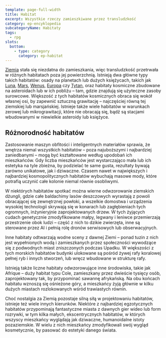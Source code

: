 ```yaml
---
template: page-full-width
title: Habitat
excerpt: Wszystkie rzeczy zamieszkiwane przez transludzkość
category: ep-encyklopedia
subcategoryName: Habitaty
tags: 
  - rpg
slots:
  bottom:
    - type: category
      category: ep-habitat
---
```

[Ziemia](#) stała się niezdatna do zamieszkania, więc transludzkość przetrwała w różnych habitatach poza jej powierzchnią. Istnieją dwa główne typy takich habitatów: osady na planetach lub dużych księżycach, takich jak [Luna](#), [Mars](#), [Wenus](#), [Europa](#) czy [Tytan](#), oraz habitaty kosmiczne zbudowane na asteroidach lub w ich pobliżu – tam, gdzie znajdują się użyteczne zasoby surowcowe. Większość z tych habitatów kosmicznych obraca się wokół własnej osi, by zapewnić sztuczną grawitację – najczęściej równą tej ziemskiej lub marsjańskiej. Istnieje także wiele habitatów w warunkach zerowej lub mikrograwitacji, które nie obracają się, bądź są stacjami wbudowanymi w niewielkie asteroidy lub księżyce.

## Różnorodność habitatów
Zastosowanie maszyn obfitości i inteligentnych materiałów sprawia, że wnętrza niemal wszystkich habitatów – poza najuboższymi i najbardziej zaniedbanymi – mogą być kształtowane według upodobań ich mieszkańców. Gdy liczba mieszkańców jest wystarczająco mała lub ich estetyka na tyle zbieżna, by podzielać te same gusta, rezultaty bywają zarówno unikatowe, jak i dziwaczne. Czasem nawet w największych i najbardziej kosmopolitycznych habitatów wybuchają masowe mody, które potrafią uczynić całe kolonie niemal równie osobliwymi.

W niektórych habitatów spotkać można wierne odwzorowanie ziemskich dżungli, gdzie całe baldachimy lasów deszczowych wyrastają z powoli obracającej się zewnętrznej powłoki, a wszelkie domostwa i urządzenia wysokiej technologii skrywają się w konarach lub zagłębieniach tych ogromnych, inżynieryjnie zaprojektowanych drzew. W tych żyjących cudach genetycznie zmodyfikowane małpy, legwany i leniwce przemierzają przestrzenie obok ludzi – część z nich to dzikie zwierzęta, inne są sterowane przez AI i pełnią rolę dronów serwisowych lub obserwacyjnych.

Inne habitaty odtwarzają wodne sceny z dawnej Ziemi – ponad tuzin z nich jest wypełnionych wodą i zamieszkanych przez społeczności wywodzące się z podwodnych miast zniszczonych podczas Upadku. W większości z tych morskich habitatów budynki ulokowane są pośród żywej rafy koralowej pełnej ryb i innych stworzeń, lub wręcz wbudowane w strukturę rafy.

Istnieją także liczne habitaty odwzorowujące inne środowiska, takie jak Afrique – duży habitat typu Cole, zamieszkany przez dwieście tysięcy osób, zaprojektowany tak, by przypominać sawannę afrykańską. Na obu końcach habitatu wznoszą się ośnieżone góry, a mieszkańcy żyją głównie w kilku dużych miastach rozlokowanych wśród trawiastych równin.

Choć nostalgia za Ziemią pozostaje silną siłą w projektowaniu habitatów, istnieje też wiele innych kierunków. Niektóre z najbardziej egzotycznych habitatów przypominają fantastyczne miasta z dawnych gier wideo lub form rozrywki, w tym kilka małych, ekscentrycznych habitatów, w których wszyscy mieszkańcy wyglądają jak dziwaczne, humanoidalne istoty pozaziemskie. W wielu z nich mieszkańcy zmodyfikowali swój wygląd kosmetycznie, by pasować do estetyki danego świata.
